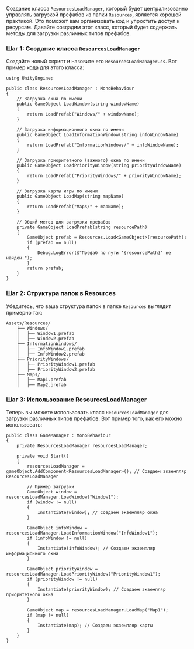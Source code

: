 Создание класса `ResourcesLoadManager`, который будет централизованно управлять загрузкой префабов из папки `Resources`, является хорошей практикой. Это поможет вам организовать код и упростить доступ к ресурсам. Давайте создадим этот класс, который будет содержать методы для загрузки различных типов префабов.

### Шаг 1: Создание класса `ResourcesLoadManager`

Создайте новый скрипт и назовите его `ResourcesLoadManager.cs`. Вот пример кода для этого класса:
```
using UnityEngine;

public class ResourcesLoadManager : MonoBehaviour
{
    // Загрузка окна по имени
    public GameObject LoadWindow(string windowName)
    {
        return LoadPrefab("Windows/" + windowName);
    }

    // Загрузка информационного окна по имени
    public GameObject LoadInformationWindow(string infoWindowName)
    {
        return LoadPrefab("InformationWindows/" + infoWindowName);
    }

    // Загрузка приоритетного (важного) окна по имени
    public GameObject LoadPriorityWindow(string priorityWindowName)
    {
        return LoadPrefab("PriorityWindows/" + priorityWindowName);
    }

    // Загрузка карты игры по имени
    public GameObject LoadMap(string mapName)
    {
        return LoadPrefab("Maps/" + mapName);
    }

    // Общий метод для загрузки префабов
    private GameObject LoadPrefab(string resourcePath)
    {
        GameObject prefab = Resources.Load<GameObject>(resourcePath);
        if (prefab == null)
        {
            Debug.LogError($"Префаб по пути '{resourcePath}' не найден.");
        }
        return prefab;
    }
}
```
### Шаг 2: Структура папок в Resources

Убедитесь, что ваша структура папок в папке `Resources` выглядит примерно так:
```
Assets/Resources/
    ├── Windows/
    │   ├── Window1.prefab
    │   ├── Window2.prefab
    ├── InformationWindows/
    │   ├── InfoWindow1.prefab
    │   ├── InfoWindow2.prefab
    ├── PriorityWindows/
    │   ├── PriorityWindow1.prefab
    │   ├── PriorityWindow2.prefab
    ├── Maps/
    │   ├── Map1.prefab
    │   ├── Map2.prefab
```
### Шаг 3: Использование ResourcesLoadManager

Теперь вы можете использовать класс `ResourcesLoadManager` для загрузки различных типов префабов. Вот пример того, как его можно использовать:
```
public class GameManager : MonoBehaviour
{
    private ResourcesLoadManager resourcesLoadManager;

    private void Start()
    {
        resourcesLoadManager = gameObject.AddComponent<ResourcesLoadManager>(); // Создаем экземпляр ResourcesLoadManager

        // Пример загрузки
        GameObject window = resourcesLoadManager.LoadWindow("Window1");
        if (window != null)
        {
            Instantiate(window); // Создаем экземпляр окна
        }

        GameObject infoWindow = resourcesLoadManager.LoadInformationWindow("InfoWindow1");
        if (infoWindow != null)
        {
            Instantiate(infoWindow); // Создаем экземпляр информационного окна
        }

        GameObject priorityWindow = resourcesLoadManager.LoadPriorityWindow("PriorityWindow1");
        if (priorityWindow != null)
        {
            Instantiate(priorityWindow); // Создаем экземпляр приоритетного окна
        }

        GameObject map = resourcesLoadManager.LoadMap("Map1");
        if (map != null)
        {
            Instantiate(map); // Создаем экземпляр карты
        }
    }
}
```